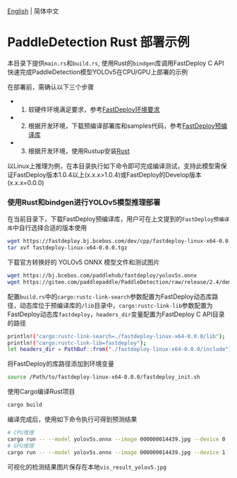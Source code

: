 [English](README.md) | 简体中文
# PaddleDetection Rust 部署示例

本目录下提供`main.rs`和`build.rs`, 使用Rust的`bindgen`库调用FastDeploy C API快速完成PaddleDetection模型YOLOv5在CPU/GPU上部署的示例

在部署前，需确认以下三个步骤

- 1. 软硬件环境满足要求，参考[FastDeploy环境要求](../../../../../docs/cn/build_and_install/download_prebuilt_libraries.md)
- 2. 根据开发环境，下载预编译部署库和samples代码，参考[FastDeploy预编译库](../../../../../docs/cn/build_and_install/download_prebuilt_libraries.md)
- 3. 根据开发环境，使用Rustup安装[Rust](https://www.rust-lang.org/tools/install)

以Linux上推理为例，在本目录执行如下命令即可完成编译测试，支持此模型需保证FastDeploy版本1.0.4以上(x.x.x>1.0.4)或FastDeploy的Develop版本(x.x.x=0.0.0)
### 使用Rust和bindgen进行YOLOv5模型推理部署

在当前目录下，下载FastDeploy预编译库，用户可在上文提到的`FastDeploy预编译库`中自行选择合适的版本使用
```bash
wget https://fastdeploy.bj.bcebos.com/dev/cpp/fastdeploy-linux-x64-0.0.0.tgz
tar xvf fastdeploy-linux-x64-0.0.0.tgz
```

下载官方转换好的 YOLOv5 ONNX 模型文件和测试图片
```bash
wget https://bj.bcebos.com/paddlehub/fastdeploy/yolov5s.onnx
wget https://gitee.com/paddlepaddle/PaddleDetection/raw/release/2.4/demo/000000014439.jpg
```

配置`build.rs`中的`cargo:rustc-link-search`参数配置为FastDeploy动态库路径，动态库位于预编译库的`/lib`目录中，`cargo:rustc-link-lib`参数配置为FastDeploy动态库`fastdeploy`，`headers_dir`变量配置为FastDeploy C API目录的路径
```bash
println!("cargo:rustc-link-search=./fastdeploy-linux-x64-0.0.0/lib");
println!("cargo:rustc-link-lib=fastdeploy");
let headers_dir = PathBuf::from("./fastdeploy-linux-x64-0.0.0/include");
```

将FastDeploy的库路径添加到环境变量
```bash
source /Path/to/fastdeploy-linux-x64-0.0.0/fastdeploy_init.sh 
```

使用Cargo编译Rust项目
```bash
cargo build
```

编译完成后，使用如下命令执行可得到预测结果
```bash
# CPU推理
cargo run -- --model yolov5s.onnx --image 000000014439.jpg --device 0
# GPU推理
cargo run -- --model yolov5s.onnx --image 000000014439.jpg --device 1
```

可视化的检测结果图片保存在本地`vis_result_yolov5.jpg`
